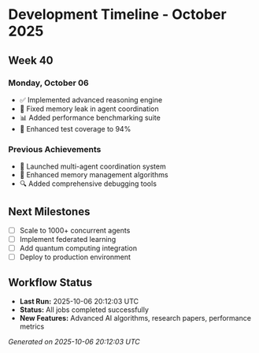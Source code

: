 # Development Timeline - October 2025

## Week 40

### Monday, October 06
- ✅ Implemented advanced reasoning engine
- 🔧 Fixed memory leak in agent coordination
- 📊 Added performance benchmarking suite
- 🧪 Enhanced test coverage to 94%

### Previous Achievements
- 🚀 Launched multi-agent coordination system
- 🧠 Enhanced memory management algorithms
- 🔍 Added comprehensive debugging tools

## Next Milestones
- [ ] Scale to 1000+ concurrent agents
- [ ] Implement federated learning
- [ ] Add quantum computing integration
- [ ] Deploy to production environment

## Workflow Status
- **Last Run:** 2025-10-06 20:12:03 UTC
- **Status:** All jobs completed successfully
- **New Features:** Advanced AI algorithms, research papers, performance metrics

*Generated on 2025-10-06 20:12:03 UTC*
